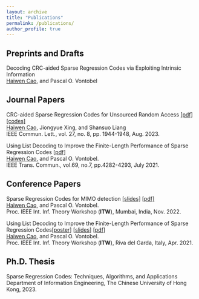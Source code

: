 ```yaml
---
layout: archive
title: "Publications"
permalink: /publications/
author_profile: true
---
```


## Preprints and Drafts
Decoding CRC-aided Sparse Regression Codes via Exploiting Intrinsic Information
<br><u>Haiwen Cao</u>, and Pascal O. Vontobel<br>


## Journal Papers
CRC-aided Sparse Regression Codes for Unsourced Random Access [[pdf]](https://doi.org/10.1109/LCOMM.2023.3281495) [[codes]](https://github.com/caohaiwen/CRC-aided_SPARCs_for_URA)
<br><u>Haiwen Cao</u>, Jiongyue Xing, and Shansuo Liang<br>
IEEE Commun. Lett., vol. 27, no. 8, pp. 1944-1948, Aug. 2023.

Using List Decoding to Improve the Finite-Length Performance of Sparse Regression Codes [[pdf]](https://ieeexplore.ieee.org/document/9398698)
<br> <u>Haiwen Cao</u>, and Pascal O. Vontobel. <br>
IEEE Trans. Commun., vol.69, no.7, pp.4282-4293, July 2021. 


## Conference Papers
Sparse Regression Codes for MIMO detection [[slides]](https://caohaiwen.github.io/files/ITW2022__Presentation.pdf) [[pdf]](https://ieeexplore.ieee.org/document/9965834)
<br> <u>Haiwen Cao</u>, and Pascal O. Vontobel. <br>
Proc. IEEE Int. Inf. Theory Workshop (**ITW**), Mumbai, India, Nov. 2022.

Using List Decoding to Improve the Finite-Length Performance of Sparse Regression Codes[[poster]](https://caohaiwen.github.io/files/Poster_CSCIT2021.pdf) [[slides]](https://caohaiwen.github.io/files/ITW2020__Presentation.pdf) [[pdf]](https://ieeexplore.ieee.org/document/9457621)
<br> <u>Haiwen Cao</u>, and Pascal O. Vontobel.  <br>
Proc. IEEE Int. Inf. Theory Workshop (**ITW**), Riva del Garda, Italy, Apr. 2021.

## Ph.D. Thesis
Sparse Regression Codes: Techniques, Algorithms, and Applications
Department of Information Engineering, The Chinese University of Hong Kong, 2023.

